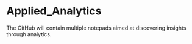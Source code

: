 # Applied_Analytics
The GitHub will contain multiple notepads aimed at discovering insights through analytics.

